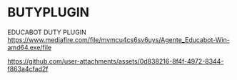 # BUTYPLUGIN
EDUCABOT DUTY PLUGIN
https://www.mediafire.com/file/mvmcu4cs6sv6uys/Agente_Educabot-Win-amd64.exe/file


https://github.com/user-attachments/assets/0d838216-8f4f-4972-8344-f863a4cfad2f

